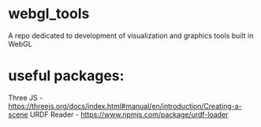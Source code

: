 # webgl_tools
A repo dedicated to development of visualization and graphics tools built in WebGL


# useful packages:
Three JS - https://threejs.org/docs/index.html#manual/en/introduction/Creating-a-scene
URDF Reader - https://www.npmjs.com/package/urdf-loader
